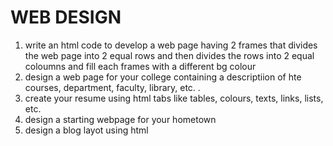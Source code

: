 # WEB DESIGN

1. write an html code to develop a web page having 2 frames that divides the web page into 2 equal rows and then divides the rows into 2 equal coloumns and fill each frames with a different bg colour
2. design a web page for your college containing a descriptiion of hte  courses, department, faculty, library, etc. . 
3. create your resume using html tabs like tables, colours, texts, links, lists, etc.
4. design a starting webpage for your hometown
5. design a blog layot using html
